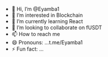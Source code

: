 - 👋 Hi, I’m @Eyamba1
- 👀 I’m interested in Blockchain 
- 🌱 I’m currently learning React
- 💞️ I’m looking to collaborate on fUSDT
- 📫 How to reach me 
- 😄 Pronouns: ...t.me/Eyamba1
- ⚡ Fun fact: ...

<!---
Eyamba1/Eyamba1 is a ✨ special ✨ repository because its `README.md` (this file) appears on your GitHub profile.
You can click the Preview link to take a look at your changes.
--->
